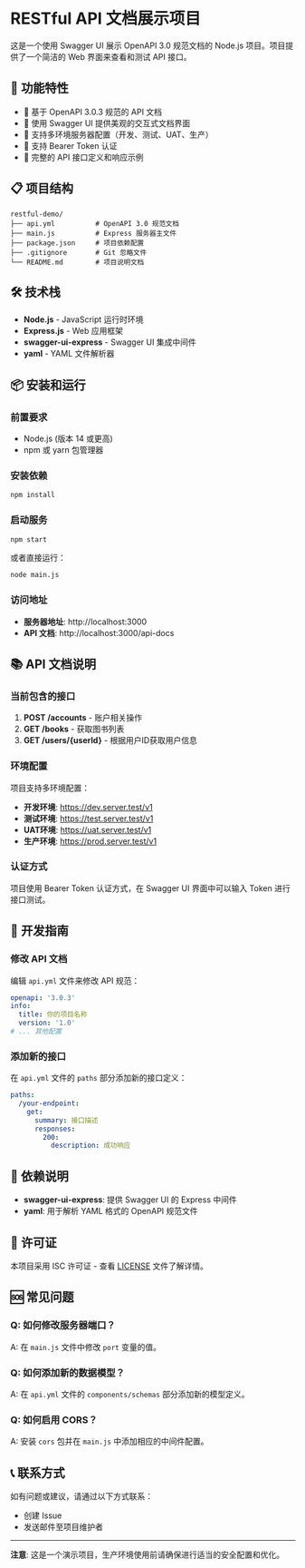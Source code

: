 # RESTful API 文档展示项目

这是一个使用 Swagger UI 展示 OpenAPI 3.0 规范文档的 Node.js 项目。项目提供了一个简洁的 Web 界面来查看和测试 API 接口。

## 🚀 功能特性

- 📖 基于 OpenAPI 3.0.3 规范的 API 文档
- 🎨 使用 Swagger UI 提供美观的交互式文档界面
- 🔧 支持多环境服务器配置（开发、测试、UAT、生产）
- 🔐 支持 Bearer Token 认证
- 📝 完整的 API 接口定义和响应示例

## 📋 项目结构

```
restful-demo/
├── api.yml          # OpenAPI 3.0 规范文档
├── main.js          # Express 服务器主文件
├── package.json     # 项目依赖配置
├── .gitignore       # Git 忽略文件
└── README.md        # 项目说明文档
```

## 🛠️ 技术栈

- **Node.js** - JavaScript 运行时环境
- **Express.js** - Web 应用框架
- **swagger-ui-express** - Swagger UI 集成中间件
- **yaml** - YAML 文件解析器

## 📦 安装和运行

### 前置要求

- Node.js (版本 14 或更高)
- npm 或 yarn 包管理器

### 安装依赖

```bash
npm install
```

### 启动服务

```bash
npm start
```

或者直接运行：

```bash
node main.js
```

### 访问地址

- **服务器地址**: http://localhost:3000
- **API 文档**: http://localhost:3000/api-docs

## 📚 API 文档说明

### 当前包含的接口

1. **POST /accounts** - 账户相关操作
2. **GET /books** - 获取图书列表
3. **GET /users/{userId}** - 根据用户ID获取用户信息

### 环境配置

项目支持多环境配置：

- **开发环境**: https://dev.server.test/v1
- **测试环境**: https://test.server.test/v1
- **UAT环境**: https://uat.server.test/v1
- **生产环境**: https://prod.server.test/v1

### 认证方式

项目使用 Bearer Token 认证方式，在 Swagger UI 界面中可以输入 Token 进行接口测试。

## 🔧 开发指南

### 修改 API 文档

编辑 `api.yml` 文件来修改 API 规范：

```yaml
openapi: '3.0.3'
info:
  title: 你的项目名称
  version: '1.0'
# ... 其他配置
```

### 添加新的接口

在 `api.yml` 文件的 `paths` 部分添加新的接口定义：

```yaml
paths:
  /your-endpoint:
    get:
      summary: 接口描述
      responses:
        200:
          description: 成功响应
```

## 📝 依赖说明

- **swagger-ui-express**: 提供 Swagger UI 的 Express 中间件
- **yaml**: 用于解析 YAML 格式的 OpenAPI 规范文件



## 📄 许可证

本项目采用 ISC 许可证 - 查看 [LICENSE](LICENSE) 文件了解详情。

## 🆘 常见问题

### Q: 如何修改服务器端口？
A: 在 `main.js` 文件中修改 `port` 变量的值。

### Q: 如何添加新的数据模型？
A: 在 `api.yml` 文件的 `components/schemas` 部分添加新的模型定义。

### Q: 如何启用 CORS？
A: 安装 `cors` 包并在 `main.js` 中添加相应的中间件配置。

## 📞 联系方式

如有问题或建议，请通过以下方式联系：

- 创建 Issue
- 发送邮件至项目维护者

---

**注意**: 这是一个演示项目，生产环境使用前请确保进行适当的安全配置和优化。 